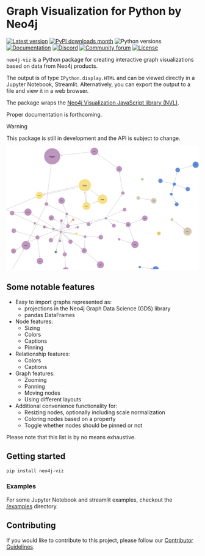# Graph Visualization for Python by Neo4j

[![Latest version](https://img.shields.io/pypi/v/neo4j-viz)](https://pypi.org/project/neo4j-viz/)
[![PyPI downloads month](https://img.shields.io/pypi/dm/neo4j-viz)](https://pypi.org/project/neo4j-viz/)
![Python versions](https://img.shields.io/pypi/pyversions/neo4j-viz)
[![Documentation](https://img.shields.io/badge/Documentation-latest-blue)](https://development.neo4j.dev/docs/nvl-python/preview/)
[![Discord](https://img.shields.io/discord/787399249741479977?label=Chat&logo=discord)](https://discord.gg/neo4j)
[![Community forum](https://img.shields.io/website?down_color=lightgrey&down_message=offline&label=Forums&logo=discourse&up_color=green&up_message=online&url=https%3A%2F%2Fcommunity.neo4j.com%2F)](https://community.neo4j.com)
[![License](https://img.shields.io/pypi/l/neo4j-viz)](https://pypi.org/project/neo4j-viz/)

`neo4j-viz` is a Python package for creating interactive graph visualizations based on data from Neo4j products.

The output is of type `IPython.display.HTML` and can be viewed directly in a Jupyter Notebook, Streamlit.
Alternatively, you can export the output to a file and view it in a web browser.

The package wraps the [Neo4j Visualization JavaScript library (NVL)](https://neo4j.com/docs/nvl/current/).

Proper documentation is forthcoming.

> [!WARNING]
> This package is still in development and the API is subject to change.

![Example Graph](examples/example_cora_graph.png)


## Some notable features

* Easy to import graphs represented as:
  * projections in the Neo4j Graph Data Science (GDS) library
  * pandas DataFrames
* Node features:
  * Sizing
  * Colors
  * Captions
  * Pinning
* Relationship features:
  * Colors
  * Captions
* Graph features:
  * Zooming
  * Panning
  * Moving nodes
  * Using different layouts
* Additional convenience functionality for:
  * Resizing nodes, optionally including scale normalization
  * Coloring nodes based on a property
  * Toggle whether nodes should be pinned or not

Please note that this list is by no means exhaustive.


## Getting started

```
pip install neo4j-viz
```

### Examples

For some Jupyter Notebook and streamlit examples, checkout the [/examples](/examples)  directory.


## Contributing

If you would like to contribute to this project, please follow our [Contributor Guidelines](./CONTRIBUTING.md).
